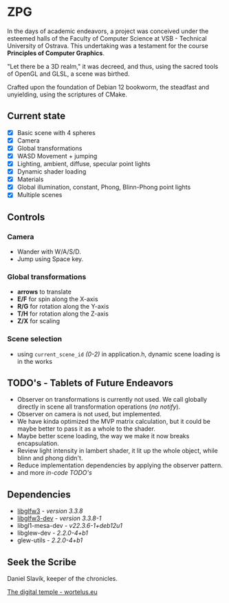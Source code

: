 # ZPG
In the days of academic endeavors, a project was conceived under the 
esteemed halls of the Faculty of Computer Science at VSB - 
Technical University of Ostrava. This undertaking was a 
testament for the course **Principles of Computer Graphics**.

"Let there be a 3D realm," it was decreed, and thus, using the sacred 
tools of OpenGL and GLSL, a scene was birthed.

Crafted upon the foundation of Debian 12 bookworm, the steadfast and 
unyielding, using the scriptures of CMake.

## Current state
- [x] Basic scene with 4 spheres
- [x] Camera
- [x] Global transformations
- [x] WASD Movement + jumping
- [x] Lighting, ambient, diffuse, specular point lights
- [x] Dynamic shader loading
- [x] Materials
- [x] Global illumination, constant, Phong, Blinn-Phong point lights
- [x] Multiple scenes

## Controls
### Camera
- Wander with W/A/S/D.
- Jump using Space key.

### Global transformations
- **arrows** to translate
- **E/F** for spin along the X-axis
- **R/G** for rotation along the Y-axis
- **T/H** for rotation along the Z-axis
- **Z/X** for scaling

### Scene selection
- using `current_scene_id` *(0-2)* in application.h, dynamic scene loading is in the works

## TODO's - Tablets of Future Endeavors
- Observer on transformations is currently not used. 
We call globally directly in scene all transformation operations (*no notify*).
- Observer on camera is not used, but implemented.
- We have kinda optimized the MVP matrix calculation, 
but it could be maybe better to pass it as a whole to the shader.
- Maybe better scene loading, the way we make it now breaks encapsulation.
- Review light intensity in lambert shader, it lit up the whole object, while blinn and phong didn't.
- Reduce implementation dependencies by applying the observer pattern.
- and more _in-code TODO's_

## Dependencies
- [libglfw3](https://www.glfw.org/) - *version 3.3.8*
- [libglfw3-dev](https://www.glfw.org/) - *version 3.3.8-1*
- libgl1-mesa-dev - *v22.3.6-1+deb12u1*
- libglew-dev - *2.2.0-4+b1*
- glew-utils - *2.2.0-4+b1*

## Seek the Scribe
Daniel Slavík, keeper of the chronicles.

[The digital temple - wortelus.eu](https://www.wortelus.eu) 
